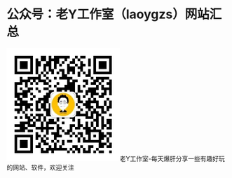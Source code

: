 # 公众号：老Y工作室（laoygzs）网站汇总
![image](https://github.com/laoygzs/website/blob/main/%E6%9B%B4%E5%A4%9A%E8%B5%84%E6%BA%90%E6%AC%A2%E8%BF%8E%E5%85%B3%E6%B3%A8%E3%80%90%E8%80%81Y%E5%B7%A5%E4%BD%9C%E5%AE%A4%E3%80%91.jpg)老Y工作室-每天爆肝分享一些有趣好玩的网站、软件，欢迎关注

